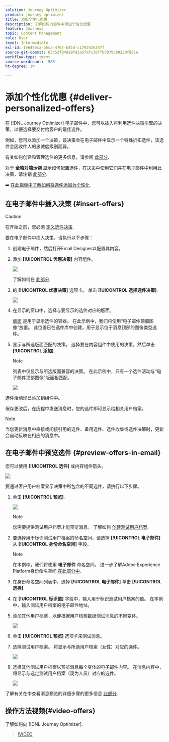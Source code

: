 ```yaml
---
solution: Journey Optimizer
product: journey optimizer
title: 添加个性化优惠
description: 了解如何向邮件中添加个性化优惠
feature: Journeys
topic: Content Management
role: User
level: Intermediate
exl-id: 1e648eca-b5ca-4767-b45d-c179243e347f
source-git-commit: 63c52f04da9fd1a5fafc36ffb5079380229f885e
workflow-type: tm+mt
source-wordcount: '588'
ht-degree: 1%

---
```


# 添加个性化优惠 {#deliver-personalized-offers}

在 [!DNL Journey Optimizer] 电子邮件中，您可以插入将利用选件决策引擎的决策，以便选择要交付给客户的最佳选件。

例如，您可以添加一个决策，该决策会在电子邮件中显示一个特殊折扣选件，该选件会因收件人的忠诚度级别而异。

有关如何创建和管理选件的更多信息，请参阅 [此部分](../offers/get-started/starting-offer-decisioning.md).

对于 **全端对端示例** 显示如何配置选件，在决策中使用它们并在电子邮件中利用此决策，请注销 [此部分](../offers/offers-e2e.md#insert-decision-in-email).

➡️ [在此视频中了解如何将选件添加为个性化](#video-offers)

## 在电子邮件中插入决策 {#insert-offers}

>[!CAUTION]
>
>在开始之前，您必须 [定义选件决策](../offers/offer-activities/create-offer-activities.md).

要在电子邮件中插入决策，请执行以下步骤：

1. 创建电子邮件，然后打开Email Designer以配置其内容。

1. 添加 **[!UICONTROL 优惠决策]** 内容组件。

   ![](assets/deliver-offer-component.png)

   了解如何在 [此部分](content-components.md).

1. 的 **[!UICONTROL 优惠决策]** 选项卡。 单击 **[!UICONTROL 选择选件决策]**.

   ![](assets/deliver-offer-tab.png)

1. 在显示的窗口中，选择与要显示的选件对应的版面。

   [版面](../offers/offer-library/creating-placements.md) 是用于显示选件的容器。 在此示例中，我们将使用“电子邮件顶部图像”放置。 此位置已在选件库中创建，用于显示位于消息顶部的图像类型选件。

1. 显示与所选版面匹配的决策。 选择要在内容组件中使用的决策，然后单击 **[!UICONTROL 添加]**.

   >[!NOTE]
   >
   >列表中仅显示与所选版面兼容的决策。 在此示例中，只有一个选件活动与“电子邮件顶部图像”版面相匹配。

   ![](assets/deliver-offer-placement.png)

选件活动现已添加到组件中。

保存更改后，在历程中发送消息时，您的选件即可显示给相关用户档案。

>[!NOTE]
>
>当您更新消息中直接或间接引用的选件、备用选件、选件收集或选件决策时，更新会自动反映在相应的消息中。

## 在电子邮件中预览选件 {#preview-offers-in-email}

您可以使用 **[!UICONTROL 选件]** 或内容组件箭头。

![](assets/deliver-offer-preview.png)

要通过客户用户档案显示决策中所包含的不同选件，请执行以下步骤。

1. 单击 **[!UICONTROL 预览]**.

   ![](assets/deliver-offer-preview-button.png)

   >[!NOTE]
   >
   >您需要提供测试用户档案才能预览消息。 了解如何 [创建测试用户档案](../segment/creating-test-profiles.md).

1. 要选择用于标识测试用户档案的命名空间，请选择 **[!UICONTROL 电子邮件]** 从 **[!UICONTROL 身份命名空间]** 字段。

   >[!NOTE]
   >
   >在本例中，我们将使用 **电子邮件** 命名空间。 进一步了解Adobe Experience Platform身份命名空间 [在此部分中](../segment/get-started-identity.md).

1. 在身份命名空间列表中，选择 **[!UICONTROL 电子邮件]** 单击 **[!UICONTROL 选择]**.

1. 在 **[!UICONTROL 标识值]** 字段中，输入用于标识测试用户档案的值。 在本例中，输入测试用户档案的电子邮件地址。

   <!--For example enter smith@adobe.com and click the **[!UICONTROL Add profile]** button.-->

1. 添加其他用户档案，以便根据用户档案数据测试消息的不同变体。

   ![](assets/deliver-offer-test-profiles.png)

1. 单击 **[!UICONTROL 预览]** 选项卡来测试消息。

1. 选择测试用户档案。 将显示与所选用户档案（女性）对应的选件。

   ![](assets/deliver-offer-test-profile-female-preview.png)

1. 选择其他测试用户档案以预览消息每个变体的电子邮件内容。 在消息内容中，将显示与选定测试用户档案（现为人员）对应的选件。

   ![](assets/deliver-offer-test-profile-male-preview.png)

了解有关在中查看消息预览的详细步骤的更多信息 [此部分](#preview-your-messages).

## 操作方法视频{#video-offers}

了解如何向 [!DNL Journey Optimizer].

>[!VIDEO](https://video.tv.adobe.com/v/334088?quality=12)

